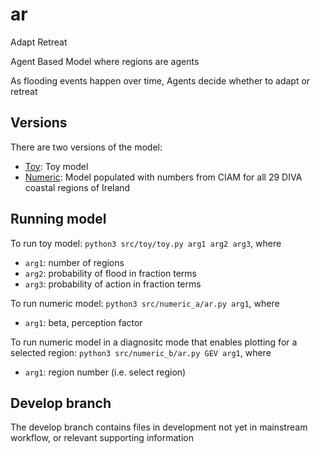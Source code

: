 # ar

Adapt Retreat

Agent Based Model where regions are agents

As flooding events happen over time, Agents decide whether to adapt or retreat


## Versions

There are two versions of the model:
* [Toy](./src/toy): Toy model
* [Numeric](./src/numeric): Model populated with numbers from CIAM for all 29 DIVA coastal regions of Ireland


## Running model

To run toy model: ``python3 src/toy/toy.py arg1 arg2 arg3``, where
* ``arg1``: number of regions
* ``arg2``: probability of flood in fraction terms
* ``arg3``: probability of action in fraction terms

To run numeric model: ``python3 src/numeric_a/ar.py arg1``, where
* ``arg1``: beta, perception factor

To run numeric model in a diagnositc mode that enables plotting for a selected region: ``python3 src/numeric_b/ar.py GEV arg1``, where
* ``arg1``: region number (i.e. select region)


## Develop branch
The develop branch contains files in development not yet in mainstream workflow, or relevant supporting information